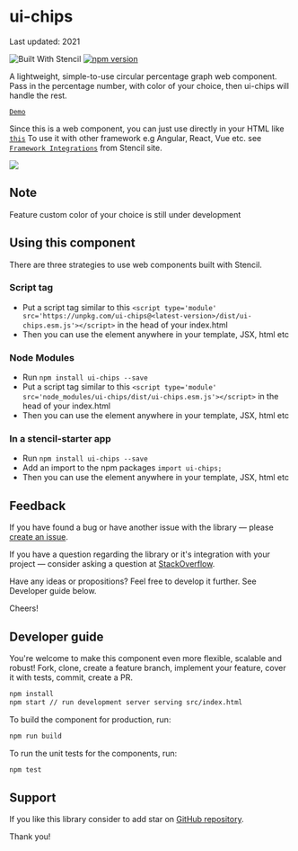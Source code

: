 # ui-chips

Last updated: 2021

![Built With Stencil](https://img.shields.io/badge/-Built%20With%20Stencil-16161d.svg?logo=data%3Aimage%2Fsvg%2Bxml%3Bbase64%2CPD94bWwgdmVyc2lvbj0iMS4wIiBlbmNvZGluZz0idXRmLTgiPz4KPCEtLSBHZW5lcmF0b3I6IEFkb2JlIElsbHVzdHJhdG9yIDE5LjIuMSwgU1ZHIEV4cG9ydCBQbHVnLUluIC4gU1ZHIFZlcnNpb246IDYuMDAgQnVpbGQgMCkgIC0tPgo8c3ZnIHZlcnNpb249IjEuMSIgaWQ9IkxheWVyXzEiIHhtbG5zPSJodHRwOi8vd3d3LnczLm9yZy8yMDAwL3N2ZyIgeG1sbnM6eGxpbms9Imh0dHA6Ly93d3cudzMub3JnLzE5OTkveGxpbmsiIHg9IjBweCIgeT0iMHB4IgoJIHZpZXdCb3g9IjAgMCA1MTIgNTEyIiBzdHlsZT0iZW5hYmxlLWJhY2tncm91bmQ6bmV3IDAgMCA1MTIgNTEyOyIgeG1sOnNwYWNlPSJwcmVzZXJ2ZSI%2BCjxzdHlsZSB0eXBlPSJ0ZXh0L2NzcyI%2BCgkuc3Qwe2ZpbGw6I0ZGRkZGRjt9Cjwvc3R5bGU%2BCjxwYXRoIGNsYXNzPSJzdDAiIGQ9Ik00MjQuNywzNzMuOWMwLDM3LjYtNTUuMSw2OC42LTkyLjcsNjguNkgxODAuNGMtMzcuOSwwLTkyLjctMzAuNy05Mi43LTY4LjZ2LTMuNmgzMzYuOVYzNzMuOXoiLz4KPHBhdGggY2xhc3M9InN0MCIgZD0iTTQyNC43LDI5Mi4xSDE4MC40Yy0zNy42LDAtOTIuNy0zMS05Mi43LTY4LjZ2LTMuNkgzMzJjMzcuNiwwLDkyLjcsMzEsOTIuNyw2OC42VjI5Mi4xeiIvPgo8cGF0aCBjbGFzcz0ic3QwIiBkPSJNNDI0LjcsMTQxLjdIODcuN3YtMy42YzAtMzcuNiw1NC44LTY4LjYsOTIuNy02OC42SDMzMmMzNy45LDAsOTIuNywzMC43LDkyLjcsNjguNlYxNDEuN3oiLz4KPC9zdmc%2BCg%3D%3D&colorA=16161d&style=flat-square)
[![npm version](https://badge.fury.io/js/ui-chips.svg)](https://www.npmjs.com/package/ui-chips)

A lightweight, simple-to-use circular percentage graph web component. Pass in the percentage number, with color of your choice, then ui-chips will handle the rest.

[`Demo`](https://vinhnghi223.github.io/ui-chips/)

Since this is a web component, you can just use directly in your HTML like
[`this`](https://github.com/vinhnghi223/ui-chips/blob/master/src/index.html)
To use it with other framework e.g Angular, React, Vue etc. see [`Framework Integrations`](https://stenciljs.com/docs/overview) from Stencil site.

![](https://raw.githubusercontent.com/vinhnghi223/ui-chips/master/screenshot.png)

## Note
Feature custom color of your choice is still under development

## Using this component

There are three strategies to use web components built with Stencil.

### Script tag

- Put a script tag similar to this `<script type='module' src='https://unpkg.com/ui-chips@<latest-version>/dist/ui-chips.esm.js'></script>` in the head of your index.html
- Then you can use the element anywhere in your template, JSX, html etc

### Node Modules
- Run `npm install ui-chips --save`
- Put a script tag similar to this `<script type='module' src='node_modules/ui-chips/dist/ui-chips.esm.js'></script>` in the head of your index.html
- Then you can use the element anywhere in your template, JSX, html etc

### In a stencil-starter app
- Run `npm install ui-chips --save`
- Add an import to the npm packages `import ui-chips;`
- Then you can use the element anywhere in your template, JSX, html etc

## Feedback

If you have found a bug or have another issue with the library —
please [create an issue](https://github.com/vinhnghi223/ui-chips/issues).

If you have a question regarding the library or it's integration with your project —
consider asking a question at [StackOverflow](https://stackoverflow.com/).

Have any ideas or propositions? Feel free to develop it further. See Developer guide below.

Cheers!

## Developer guide

You're welcome to make this component even more flexible, scalable and robust!
Fork, clone, create a feature branch, implement your feature, cover it with tests, commit, create a PR.

```bash
npm install
npm start // run development server serving src/index.html
```

To build the component for production, run:

```bash
npm run build
```

To run the unit tests for the components, run:

```bash
npm test
```


## Support

If you like this library consider to add star on [GitHub repository](https://github.com/vinhnghi223/ui-chips).

Thank you!
